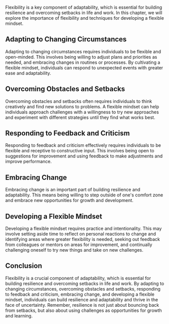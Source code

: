 
Flexibility is a key component of adaptability, which is essential for building resilience and overcoming setbacks in life and work. In this chapter, we will explore the importance of flexibility and techniques for developing a flexible mindset.

Adapting to Changing Circumstances
----------------------------------

Adapting to changing circumstances requires individuals to be flexible and open-minded. This involves being willing to adjust plans and priorities as needed, and embracing changes in routines or processes. By cultivating a flexible mindset, individuals can respond to unexpected events with greater ease and adaptability.

Overcoming Obstacles and Setbacks
---------------------------------

Overcoming obstacles and setbacks often requires individuals to think creatively and find new solutions to problems. A flexible mindset can help individuals approach challenges with a willingness to try new approaches and experiment with different strategies until they find what works best.

Responding to Feedback and Criticism
------------------------------------

Responding to feedback and criticism effectively requires individuals to be flexible and receptive to constructive input. This involves being open to suggestions for improvement and using feedback to make adjustments and improve performance.

Embracing Change
----------------

Embracing change is an important part of building resilience and adaptability. This means being willing to step outside of one's comfort zone and embrace new opportunities for growth and development.

Developing a Flexible Mindset
-----------------------------

Developing a flexible mindset requires practice and intentionality. This may involve setting aside time to reflect on personal reactions to change and identifying areas where greater flexibility is needed, seeking out feedback from colleagues or mentors on areas for improvement, and continually challenging oneself to try new things and take on new challenges.

Conclusion
----------

Flexibility is a crucial component of adaptability, which is essential for building resilience and overcoming setbacks in life and work. By adapting to changing circumstances, overcoming obstacles and setbacks, responding to feedback and criticism, embracing change, and developing a flexible mindset, individuals can build resilience and adaptability and thrive in the face of uncertainty. Remember, resilience is not just about bouncing back from setbacks, but also about using challenges as opportunities for growth and learning.
